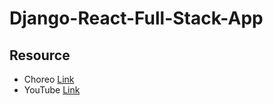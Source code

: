 # Django-React-Full-Stack-App

## Resource
- Choreo [Link](https://choreo.dev/)
- YouTube [Link](https://www.youtube.com/watch?v=c-QsfbznSXI&list=WL&index=9)
